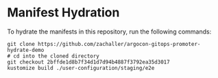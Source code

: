 # Manifest Hydration

To hydrate the manifests in this repository, run the following commands:

```shell
git clone https://github.com/zachaller/argocon-gitops-promoter-hydrate-demo
# cd into the cloned directory
git checkout 2bffde1d8b7f34d1d7d94b4887f3792ea35d3017
kustomize build ./user-configuration/staging/e2e
```
